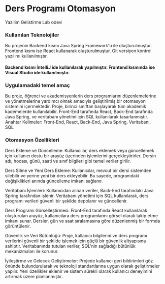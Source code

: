 # Ders Programı Otomasyon
Yazilim Gelistirme Lab odevi



### Kullanılan Teknolojiler
Bu projenin Backend kısmı Java Spring Framework'ü ile oluşturulmuştur. Frontend kısmı ise React kullanarak oluşturulmuştur.
Git versiyon kontrol yazılımı kullanılmıştır.
#### Backend kısmı İntelliJ ide kullanılarak yapılmıştır. Frontend kısmında ise Visual Studio ide kullanılmıştır.

### Uygulamadaki temel amaç
Bu proje, öğrenci ve akademisyenlerin ders programlarını düzenlemelerine ve yönetmelerine yardımcı olmak amacıyla geliştirilmiş bir otomasyon sistemini içermektedir. Proje, birinci sınıftan başlayarak tüm akademik kademelerde kullanılabilir. Front-End tarafında React, Back-End tarafında Java Spring, ve veritabanı yönetimi için SQL kullanılarak tasarlanmıştır.
Anahtar Kelimeler: Front-End, React, Back-End, Java Spring, Veritabanı, SQL

### Otomasyon Özellikleri
Ders Ekleme ve Güncelleme:
Kullanıcılar, ders eklemek veya güncellemek için kullanıcı dostu bir arayüz üzerinden işlemlerini gerçekleştirirler. Dersin adı, hocası, günü, saati ve sınıf bilgileri gibi temel veriler girilir.

Ders Silme ve Yeni Ders Ekleme:
Kullanıcılar, mevcut bir dersi sistemden silebilir ve yerine yeni bir ders ekleyebilir. Bu sayede, programdaki değişiklikleri anında güncelleme imkanı sağlanır.

Veritabanı İşlemleri:
Kullanıcıdan alınan veriler, Back-End tarafındaki Java Spring tarafından işlenir. Veritabanı yönetimi için SQL kullanılarak, ders programı verileri güvenli bir şekilde depolanır ve güncellenir.

Ders Programı Görselleştirmesi:
Front-End tarafında React kullanılarak oluşturulan arayüz, kullanıcılara ders programlarını görsel olarak takip etme imkanı sunar. Dersler, gün ve saat sıralamasına göre düzenlenmiş bir formda görüntülenir.

Güvenlik ve Veri Bütünlüğü:
Proje, kullanıcı bilgilerini ve ders programı verilerini güvenli bir şekilde işlemek için güçlü bir güvenlik altyapısına sahiptir. Veritabanında tutulan veriler, SQL'nin sağladığı bütünlük mekanizmaları ile korunur.

İyileştirme ve Gelecek Geliştirmeler:
Projede kullanıcı geri bildirimleri göz önünde bulundurularak ve teknoloji standartlarına uygun olarak geliştirmeler yapılır. Yeni özellikler eklenir ve sistem sürekli olarak kullanıcı deneyimini artırmak üzere planlanmıştır.









